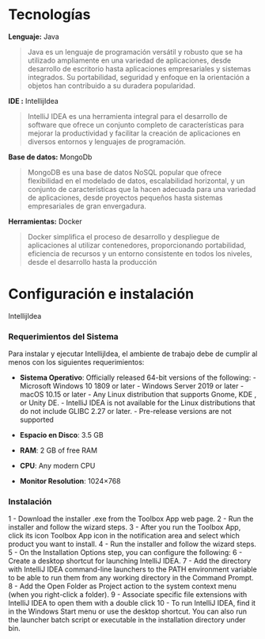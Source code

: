 # Tecnologías
**Lenguaje:** Java
>Java es un lenguaje de programación versátil y robusto que se ha utilizado ampliamente en una variedad de aplicaciones, desde desarrollo de escritorio hasta aplicaciones empresariales y sistemas integrados. Su portabilidad, seguridad y enfoque en la orientación a objetos han contribuido a su duradera popularidad.

**IDE :** IntellijIdea
> IntelliJ IDEA es una herramienta integral para el desarrollo de software que ofrece un conjunto completo de características para mejorar la productividad y facilitar la creación de aplicaciones en diversos entornos y lenguajes de programación.

**Base de datos:** MongoDb
>MongoDB es una base de datos NoSQL popular que ofrece flexibilidad en el modelado de datos, escalabilidad horizontal, y un conjunto de características que la hacen adecuada para una variedad de aplicaciones, desde proyectos pequeños hasta sistemas empresariales de gran envergadura.

**Herramientas:** Docker
>Docker simplifica el proceso de desarrollo y despliegue de aplicaciones al utilizar contenedores, proporcionando portabilidad, eficiencia de recursos y un entorno consistente en todos los niveles, desde el desarrollo hasta la producción

# Configuración e instalación
IntellijIdea
### Requerimientos del Sistema

Para instalar y ejecutar IntellijIdea, el ambiente de trabajo debe de cumplir al menos con los siguientes requerimientos:

-   **Sistema Operativo**: Officially released 64-bit versions of the following:
							- Microsoft Windows 10 1809 or later
							- Windows Server 2019 or later
							- macOS 10.15 or later
							- Any Linux distribution that supports Gnome, KDE , or Unity DE.
							- IntelliJ IDEA is not available for the Linux distributions that do not include GLIBC 2.27 or later.
							- Pre-release versions are not supported
							
-   **Espacio en Disco**: 3.5 GB 
-   **RAM**: 2 GB of free RAM
-   **CPU**: Any modern CPU
-   **Monitor Resolution**: 1024×768

### Instalación

1 - Download the installer .exe from the Toolbox App web page.
2 - Run the installer and follow the wizard steps.
3 - After you run the Toolbox App, click its icon Toolbox App icon in the notification area and select which product you want to install.
4 - Run the installer and follow the wizard steps.
5 - On the Installation Options step, you can configure the following:
6 - Create a desktop shortcut for launching IntelliJ IDEA.
7 - Add the directory with IntelliJ IDEA command-line launchers to the PATH environment variable to be able to run them from any working directory in the Command Prompt.
8 - Add the Open Folder as Project action to the system context menu (when you right-click a folder).
9 - Associate specific file extensions with IntelliJ IDEA to open them with a double click
10 - To run IntelliJ IDEA, find it in the Windows Start menu or use the desktop shortcut. You can also run the launcher batch script or executable in the installation directory under bin.
